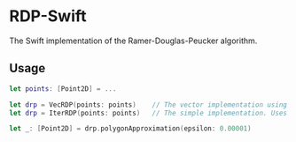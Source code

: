 # RDP-Swift

The Swift implementation of the Ramer-Douglas-Peucker algorithm.

## Usage

```swift
let points: [Point2D] = ...

let drp = VecRDP(points: points)    // The vector implementation using vDSP. 5 times faster than IterRDP
let drp = IterRDP(points: points)   // The simple implementation. Uses half the memory compared to VecRDP.

let _: [Point2D] = drp.polygonApproximation(epsilon: 0.00001)

```

